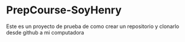 # PrepCourse-SoyHenry
Este es un proyecto de prueba de como crear un repositorio y clonarlo desde github a mi computadora